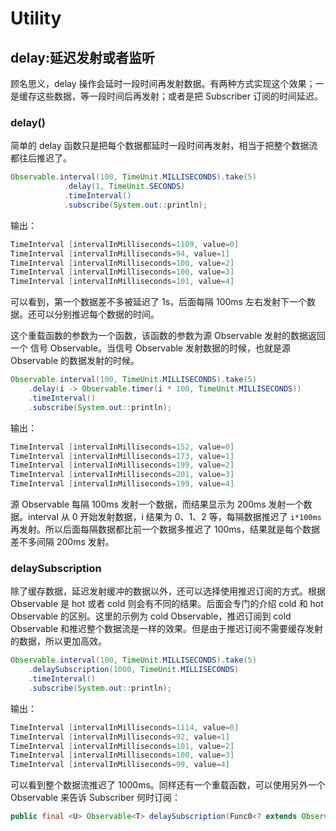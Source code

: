 # Utility

## delay:延迟发射或者监听

顾名思义，delay 操作会延时一段时间再发射数据。有两种方式实现这个效果；一是缓存这些数据，等一段时间后再发射；或者是把 Subscriber 订阅的时间延迟。

### delay()

简单的 delay 函数只是把每个数据都延时一段时间再发射，相当于把整个数据流都往后推迟了。

```java
Observable.interval(100, TimeUnit.MILLISECONDS).take(5)
            .delay(1, TimeUnit.SECONDS)
            .timeInterval()
            .subscribe(System.out::println);
```

输出：

```java
TimeInterval [intervalInMilliseconds=1109, value=0]
TimeInterval [intervalInMilliseconds=94, value=1]
TimeInterval [intervalInMilliseconds=100, value=2]
TimeInterval [intervalInMilliseconds=100, value=3]
TimeInterval [intervalInMilliseconds=101, value=4]
```

可以看到，第一个数据差不多被延迟了 1s，后面每隔 100ms 左右发射下一个数据。还可以分别推迟每个数据的时间。

这个重载函数的参数为一个函数，该函数的参数为源 Observable 发射的数据返回一个 信号 Observable。当信号 Observable 发射数据的时候，也就是源 Observable 的数据发射的时候。

```java
Observable.interval(100, TimeUnit.MILLISECONDS).take(5)
    .delay(i -> Observable.timer(i * 100, TimeUnit.MILLISECONDS))
    .timeInterval()
    .subscribe(System.out::println);
```

输出：

```java
TimeInterval [intervalInMilliseconds=152, value=0]
TimeInterval [intervalInMilliseconds=173, value=1]
TimeInterval [intervalInMilliseconds=199, value=2]
TimeInterval [intervalInMilliseconds=201, value=3]
TimeInterval [intervalInMilliseconds=199, value=4]
```

源 Observable 每隔 100ms 发射一个数据，而结果显示为 200ms 发射一个数据。interval 从 0 开始发射数据，i 结果为 0、1、2 等，每隔数据推迟了 `i*100ms` 再发射。所以后面每隔数据都比前一个数据多推迟了 100ms，结果就是每个数据差不多间隔 200ms 发射。

### delaySubscription

除了缓存数据，延迟发射缓冲的数据以外，还可以选择使用推迟订阅的方式。根据 Observable 是 hot 或者 cold 则会有不同的结果。后面会专门的介绍 cold 和 hot Observable 的区别。这里的示例为 cold Observable，推迟订阅到 cold Observable 和推迟整个数据流是一样的效果。但是由于推迟订阅不需要缓存发射的数据，所以更加高效。

```java
Observable.interval(100, TimeUnit.MILLISECONDS).take(5)
    .delaySubscription(1000, TimeUnit.MILLISECONDS)
    .timeInterval()
    .subscribe(System.out::println);
```

输出：

```java
TimeInterval [intervalInMilliseconds=1114, value=0]
TimeInterval [intervalInMilliseconds=92, value=1]
TimeInterval [intervalInMilliseconds=101, value=2]
TimeInterval [intervalInMilliseconds=100, value=3]
TimeInterval [intervalInMilliseconds=99, value=4]
```

可以看到整个数据流推迟了 1000ms。同样还有一个重载函数，可以使用另外一个 Observable 来告诉 Subscriber 何时订阅：

```java
public final <U> Observable<T> delaySubscription(Func0<? extends Observable<U>> subscriptionDelay)
```
